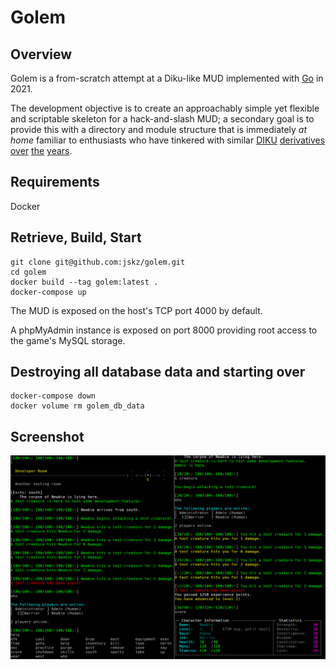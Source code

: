 # Golem

## Overview

Golem is a from-scratch attempt at a Diku-like MUD implemented with [Go](https://golang.org/) in 2021.

The development objective is to create an approachably simple yet flexible and scriptable skeleton for a hack-and-slash MUD; a secondary goal is to provide this with a directory and module structure that is immediately *at home* familiar to enthusiasts who have tinkered with similar [DIKU](https://github.com/sneezymud/dikumud) [derivatives](https://github.com/alexmchale/merc-mud) [over](https://github.com/Yuffster/CircleMUD) [the](https://github.com/DikuMUDOmnibus/ROM) [years](https://github.com/smaugmuds/_smaug_).

## Requirements

Docker
## Retrieve, Build, Start

```
git clone git@github.com:jskz/golem.git
cd golem
docker build --tag golem:latest .
docker-compose up
```

The MUD is exposed on the host's TCP port 4000 by default.

A phpMyAdmin instance is exposed on port 8000 providing root access to the game's MySQL storage.

## Destroying all database data and starting over

```
docker-compose down
docker volume rm golem_db_data
```

## Screenshot

![Golem development as of September 2, slowly progressing](img/2021-09-02.png)
